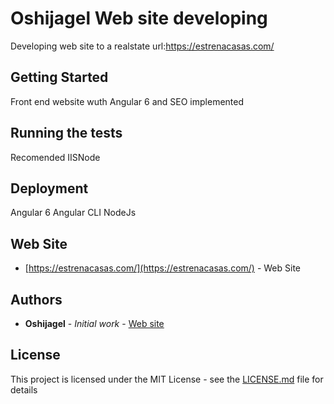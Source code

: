 # Oshijagel Web site developing
Developing web site to a realstate url:https://estrenacasas.com/

## Getting Started

Front end website wuth Angular 6 and SEO implemented

## Running the tests

Recomended IISNode

## Deployment

Angular 6 
Angular CLI
NodeJs

## Web Site 

* [https://estrenacasas.com/](https://estrenacasas.com/) - Web Site

## Authors

* **Oshijagel** - *Initial work* - [Web site](https://oshijagel.com)


## License

This project is licensed under the MIT License - see the [LICENSE.md](LICENSE.md) file for details


